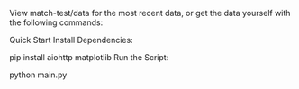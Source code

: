 View match-test/data for the most recent data, or get the data yourself with the following commands:

Quick Start
Install Dependencies:

pip install aiohttp matplotlib
Run the Script:

python main.py
